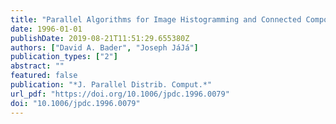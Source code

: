 ```yaml
---
title: "Parallel Algorithms for Image Histogramming and Connected Components with an Experimental Study"
date: 1996-01-01
publishDate: 2019-08-21T11:51:29.655380Z
authors: ["David A. Bader", "Joseph JáJá"]
publication_types: ["2"]
abstract: ""
featured: false
publication: "*J. Parallel Distrib. Comput.*"
url_pdf: "https://doi.org/10.1006/jpdc.1996.0079"
doi: "10.1006/jpdc.1996.0079"
---
```


